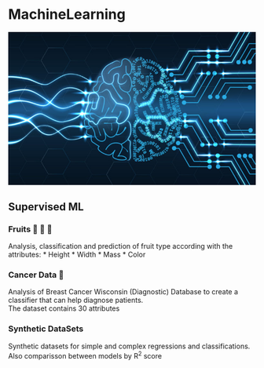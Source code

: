 # MachineLearning

![ML.jpg](ML.jpg)

## Supervised ML

### Fruits :tangerine: :apple: :lemon: 
Analysis, classification and prediction of fruit type according with the attributes: 
    * Height
    * Width
    * Mass
    * Color

### Cancer Data :hospital: 
Analysis of Breast Cancer Wisconsin (Diagnostic) Database to create a classifier that can help diagnose patients.\
The dataset contains 30 attributes 

### Synthetic DataSets 
Synthetic datasets for simple and complex regressions and classifications. \
Also comparisson between models by R<sup>2</sup> score

